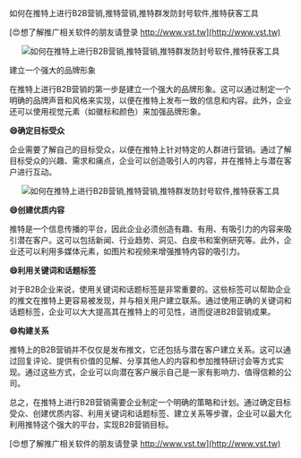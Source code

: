 如何在推特上进行B2B营销,推特营销,推特群发防封号软件,推特获客工具

[😍想了解推广相关软件的朋友请登录 http://www.vst.tw](http://www.vst.tw)

 <center><img src="https://vst.tw/MP4/tuiguang/png/1.png" alt="如何在推特上进行B2B营销,推特营销,推特群发防封号软件,推特获客工具"></center>

建立一个强大的品牌形象

在推特上进行B2B营销的第一步是建立一个强大的品牌形象。这可以通过制定一个明确的品牌声音和风格来实现，以便在推特上发布一致的信息和内容。此外，企业还可以使用视觉元素（如徽标和颜色）来加强品牌形象。

**😄确定目标受众**

企业需要了解自己的目标受众，以便在推特上针对特定的人群进行营销。通过了解目标受众的兴趣、需求和痛点，企业可以创造吸引人的内容，并在推特上与潜在客户进行互动。

 <center><img src="https://vst.tw/MP4/tuiguang/png/8.png" alt="如何在推特上进行B2B营销,推特营销,推特群发防封号软件,推特获客工具"></center>

**😄创建优质内容**

推特是一个信息传播的平台，因此企业必须创造有趣、有用、有吸引力的内容来吸引潜在客户。这可以包括新闻、行业趋势、洞见、白皮书和案例研究等。此外，企业还可以利用多媒体元素，如图片和视频来增强推特内容的吸引力。

**😄利用关键词和话题标签**

对于B2B企业来说，使用关键词和话题标签是非常重要的。这些标签可以帮助企业的推文在推特上更容易被发现，并与相关用户建立联系。通过使用正确的关键词和话题标签，企业可以大大提高其在推特上的可见性，进而促进B2B营销成果。

**😄构建关系**

推特上的B2B营销并不仅仅是发布推文，它还包括与潜在客户建立关系。这可以通过回复评论、提供有价值的见解、分享其他人的内容和参加推特研讨会等方式实现。通过这些方式，企业可以向潜在客户展示自己是一家有影响力、值得信赖的公司。

总之，在推特上进行B2B营销需要企业制定一个明确的策略和计划。通过确定目标受众、创建优质内容、利用关键词和话题标签、建立关系等步骤，企业可以最大化利用推特这个强大的平台，实现B2B营销目标。

[😍想了解推广相关软件的朋友请登录 http://www.vst.tw](http://www.vst.tw)



